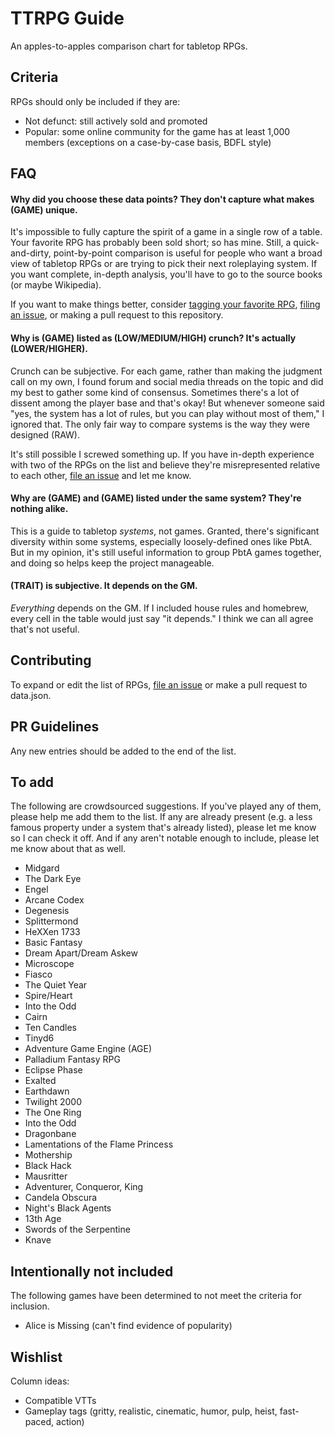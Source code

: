 # TTRPG Guide

An apples-to-apples comparison chart for tabletop RPGs.

## Criteria

RPGs should only be included if they are:

- Not defunct: still actively sold and promoted
- Popular: some online community for the game has at least 1,000 members (exceptions on a case-by-case basis, BDFL style)

## FAQ

#### Why did you choose these data points? They don't capture what makes (GAME) unique.

It's impossible to fully capture the spirit of a game in a single row of a table. Your favorite RPG has probably been sold short; so has mine. Still, a quick-and-dirty, point-by-point comparison is useful for people who want a broad view of tabletop RPGs or are trying to pick their next roleplaying system. If you want complete, in-depth analysis, you'll have to go to the source books (or maybe Wikipedia).

If you want to make things better, consider [tagging your favorite RPG](https://github.com/isaaclyman/ttrpg-guide/issues/3), [filing an issue](https://github.com/isaaclyman/ttrpg-guide/issues/new/choose), or making a pull request to this repository.

#### Why is (GAME) listed as (LOW/MEDIUM/HIGH) crunch? It's actually (LOWER/HIGHER).

Crunch can be subjective. For each game, rather than making the judgment call on my own, I found forum and social media threads on the topic and did my best to gather some kind of consensus. Sometimes there's a lot of dissent among the player base and that's okay! But whenever someone said "yes, the system has a lot of rules, but you can play without most of them," I ignored that. The only fair way to compare systems is the way they were designed (RAW).

It's still possible I screwed something up. If you have in-depth experience with two of the RPGs on the list and believe they're misrepresented relative to each other, [file an issue](https://github.com/isaaclyman/ttrpg-guide/issues/new/choose) and let me know.

#### Why are (GAME) and (GAME) listed under the same system? They're nothing alike.

This is a guide to tabletop *systems*, not games. Granted, there's significant diversity within some systems, especially loosely-defined ones like PbtA. But in my opinion, it's still useful information to group PbtA games together, and doing so helps keep the project manageable.

#### (TRAIT) is subjective. It depends on the GM.

_Everything_ depends on the GM. If I included house rules and homebrew, every cell in the table would just say "it depends." I think we can all agree that's not useful.

## Contributing

To expand or edit the list of RPGs, [file an issue](https://github.com/isaaclyman/ttrpg-guide/issues/new/choose) or make a pull request to data.json.

## PR Guidelines

Any new entries should be added to the end of the list.

## To add

The following are crowdsourced suggestions. If you've played any of them, please help me add them to the list. If any are already present (e.g. a less famous property under a system that's already listed), please let me know so I can check it off. And if any aren't notable enough to include, please let me know about that as well.

- Midgard
- The Dark Eye
- Engel
- Arcane Codex
- Degenesis
- Splittermond
- HeXXen 1733
- Basic Fantasy
- Dream Apart/Dream Askew
- Microscope
- Fiasco
- The Quiet Year
- Spire/Heart
- Into the Odd
- Cairn
- Ten Candles
- Tinyd6
- Adventure Game Engine (AGE)
- Palladium Fantasy RPG
- Eclipse Phase
- Exalted
- Earthdawn
- Twilight 2000
- The One Ring
- Into the Odd
- Dragonbane
- Lamentations of the Flame Princess
- Mothership
- Black Hack
- Mausritter
- Adventurer, Conqueror, King
- Candela Obscura
- Night's Black Agents
- 13th Age
- Swords of the Serpentine
- Knave

## Intentionally not included

The following games have been determined to not meet the criteria for inclusion.

- Alice is Missing (can't find evidence of popularity)

## Wishlist

Column ideas:

- Compatible VTTs
- Gameplay tags (gritty, realistic, cinematic, humor, pulp, heist, fast-paced, action)
